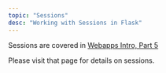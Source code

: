 ```yaml
---
topic: "Sessions"
desc: "Working with Sessions in Flask"
---
```


Sessions are covered in [Webapps Intro, Part 5](/webapps-intro-part-5/)

Please visit that page for details on sessions.
